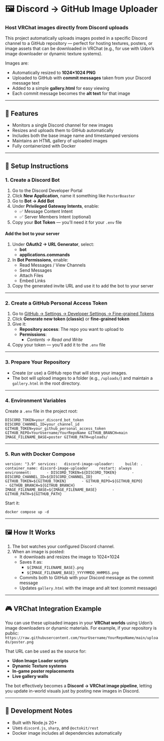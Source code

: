 # 🖼️ Discord → GitHub Image Uploader

### Host VRChat images directly from Discord uploads
This project automatically uploads images posted in a specific Discord channel to a GitHub repository — perfect for hosting textures, posters, or image assets that can be downloaded in VRChat (e.g., for use with Udon’s image downloader or dynamic texture systems).

Images are:
- Automatically resized to **1024×1024 PNG**    
- Uploaded to GitHub with **commit messages** taken from your Discord message text    
- Added to a simple **gallery.html** for easy viewing    
- Each commit message becomes the **alt text** for that image

---
## 🚀 Features
- Monitors a single Discord channel for new images    
- Resizes and uploads them to GitHub automatically    
- Includes both the base image name and timestamped versions    
- Maintains an HTML gallery of uploaded images    
- Fully containerized with Docker
    

---
## 🧩 Setup Instructions
### 1. Create a Discord Bot
1. Go to the Discord Developer Portal    
2. Click **New Application**, name it something like `PosterBoaster`    
3. Go to **Bot → Add Bot**    
4. Under **Privileged Gateway Intents**, enable:    
    - ✅ Message Content Intent        
    - ✅ Server Members Intent (optional)        
5. Copy your **Bot Token** — you’ll need it for your `.env` file
    
#### Add the bot to your server
1. Under **OAuth2 → URL Generator**, select:    
    - **bot**        
    - **applications.commands**        
2. In **Bot Permissions**, enable:    
    - Read Messages / View Channels        
    - Send Messages        
    - Attach Files        
    - Embed Links        
3. Copy the generated invite URL and use it to add the bot to your server
    

---
### 2. Create a GitHub Personal Access Token
1. Go to [GitHub → Settings → Developer Settings → Fine-grained Tokens](https://github.com/settings/tokens)    
2. Click **Generate new token (classic)** or **fine-grained token**    
3. Give it:    
    - **Repository access**: The repo you want to upload to        
    - **Permissions**:        
        - _Contents → Read and Write_            
4. Copy your token — you’ll add it to the `.env` file    

---
### 3. Prepare Your Repository
- Create (or use) a GitHub repo that will store your images.    
- The bot will upload images to a folder (e.g., `/uploads/`) and maintain a `gallery.html` in the root directory.
---
### 4. Environment Variables
Create a `.env` file in the project root:

`DISCORD_TOKEN=your_discord_bot_token DISCORD_CHANNEL_ID=your_channel_id GITHUB_TOKEN=your_github_personal_access_token GITHUB_REPO=YourUsername/YourRepoName GITHUB_BRANCH=main IMAGE_FILENAME_BASE=poster GITHUB_PATH=uploads/`

---
### 5. Run with Docker Compose

`version: "3.9" services:   discord-image-uploader:     build: .     container_name: discord-image-uploader     restart: always     environment:       - DISCORD_TOKEN=${DISCORD_TOKEN}       - DISCORD_CHANNEL_ID=${DISCORD_CHANNEL_ID}       - GITHUB_TOKEN=${GITHUB_TOKEN}       - GITHUB_REPO=${GITHUB_REPO}       - GITHUB_BRANCH=${GITHUB_BRANCH}       - IMAGE_FILENAME_BASE=${IMAGE_FILENAME_BASE}       - GITHUB_PATH=${GITHUB_PATH}`

Start it:

`docker compose up -d`

---
## 🖼️ How It Works
1. The bot watches your configured Discord channel.    
2. When an image is posted:    
    - It downloads and resizes the image to 1024×1024        
    - Saves it as:        
        - `${IMAGE_FILENAME_BASE}.png`            
        - `${IMAGE_FILENAME_BASE}_YYYYMMDD_HHMMSS.png`            
    - Commits both to GitHub with your Discord message as the commit message        
    - Updates `gallery.html` with the image and alt text (commit message)
        

---
## 🎮 VRChat Integration Example
You can use these uploaded images in your **VRChat worlds** using Udon’s image downloaders or dynamic materials.
For example, if your repository is public:
`https://raw.githubusercontent.com/YourUsername/YourRepoName/main/uploads/poster.png`

That URL can be used as the source for:
- **Udon Image Loader scripts**    
- **Dynamic Texture systems**    
- **In-game poster replacements**    
- **Live gallery walls**    

The bot effectively becomes a **Discord → VRChat image pipeline**, letting you update in-world visuals just by posting new images in Discord.

---
## 🧰 Development Notes
- Built with Node.js 20+    
- Uses `discord.js`, `sharp`, and `@octokit/rest`    
- Docker image includes all dependencies automatically
